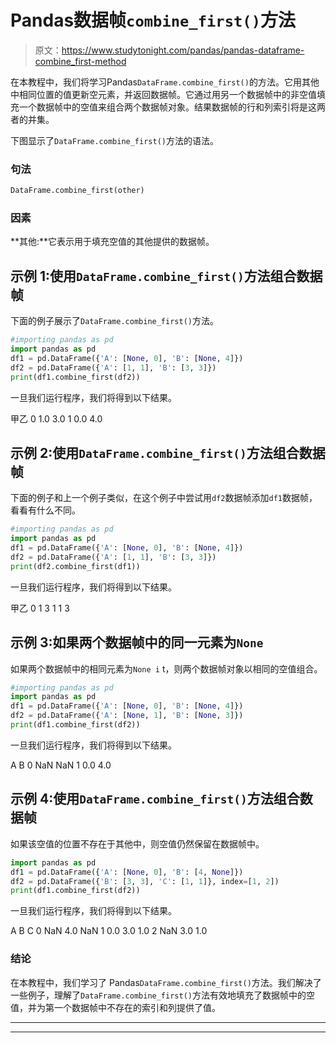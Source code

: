 # Pandas数据帧`combine_first()`方法

> 原文：<https://www.studytonight.com/pandas/pandas-dataframe-combine_first-method>

在本教程中，我们将学习Pandas`DataFrame.combine_first()`的方法。它用其他中相同位置的值更新空元素，并返回数据帧。它通过用另一个数据帧中的非空值填充一个数据帧中的空值来组合两个数据帧对象。结果数据帧的行和列索引将是这两者的并集。

下图显示了`DataFrame.combine_first()`方法的语法。

### 句法

```py
DataFrame.combine_first(other)
```

### 因素

**其他:**它表示用于填充空值的其他提供的数据帧。

## 示例 1:使用`DataFrame.combine_first()`方法组合数据帧

下面的例子展示了`DataFrame.combine_first()`方法。

```py
#importing pandas as pd
import pandas as pd
df1 = pd.DataFrame({'A': [None, 0], 'B': [None, 4]})
df2 = pd.DataFrame({'A': [1, 1], 'B': [3, 3]})
print(df1.combine_first(df2))
```

一旦我们运行程序，我们将得到以下结果。

甲乙
0 1.0 3.0
1 0.0 4.0

## 示例 2:使用`DataFrame.combine_first()`方法组合数据帧

下面的例子和上一个例子类似，在这个例子中尝试用`df2`数据帧添加`df1`数据帧，看看有什么不同。

```py
#importing pandas as pd
import pandas as pd
df1 = pd.DataFrame({'A': [None, 0], 'B': [None, 4]})
df2 = pd.DataFrame({'A': [1, 1], 'B': [3, 3]})
print(df2.combine_first(df1))
```

一旦我们运行程序，我们将得到以下结果。

甲乙
0 1 3
1 1 3

## 示例 3:如果两个数据帧中的同一元素为`None`

如果两个数据帧中的相同元素为`None i` t，则两个数据帧对象以相同的空值组合。

```py
#importing pandas as pd
import pandas as pd
df1 = pd.DataFrame({'A': [None, 0], 'B': [None, 4]})
df2 = pd.DataFrame({'A': [None, 1], 'B': [None, 3]})
print(df1.combine_first(df2))
```

一旦我们运行程序，我们将得到以下结果。

A B
0 NaN NaN
1 0.0 4.0

## 示例 4:使用`DataFrame.combine_first()`方法组合数据帧

如果该空值的位置不存在于其他中，则空值仍然保留在数据帧中。

```py
import pandas as pd
df1 = pd.DataFrame({'A': [None, 0], 'B': [4, None]})
df2 = pd.DataFrame({'B': [3, 3], 'C': [1, 1]}, index=[1, 2])
print(df1.combine_first(df2))
```

一旦我们运行程序，我们将得到以下结果。

A B C
0 NaN 4.0 NaN
1 0.0 3.0 1.0
2 NaN 3.0 1.0

### 结论

在本教程中，我们学习了 Pandas`DataFrame.combine_first()`方法。我们解决了一些例子，理解了`DataFrame.combine_first()`方法有效地填充了数据帧中的空值，并为第一个数据帧中不存在的索引和列提供了值。

* * *

* * *